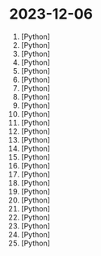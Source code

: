 # 2023-12-06

1. [](https://github.comundefined "Wechat robot based on ChatGPT, which using OpenAI api and itchat library. 使用大模型搭建微信聊天机器人，基于 GPT3.5/GPT4.0/Claude/文心一言/讯飞星火/LinkAI，支持个人微信、公众号、企业微信、飞书部署，能处理文本、语音和图片，访问操作系统和互联网，支持基于知识库定制专属机器人。") [Python]
2. [](https://github.comundefined "完全开源，基于 Requests 模块实现：TikTok 主页/视频/图集/原声；抖音主页/视频/图集/收藏/直播/原声/合集/评论/账号/搜索/热榜数据采集工具") [Python]
3. [](https://github.comundefined "《动手学深度学习》：面向中文读者、能运行、可讨论。中英文版被70多个国家的500多所大学用于教学。") [Python]
4. [](https://github.comundefined "Chinese version of CLIP which achieves Chinese cross-modal retrieval and representation generation.") [Python]
5. [](https://github.comundefined "Fengshenbang-LM(封神榜大模型)是IDEA研究院认知计算与自然语言研究中心主导的大模型开源体系，成为中文AIGC和认知智能的基础设施。") [Python]
6. [](https://github.comundefined "🚀 一键部署！真正的 AI 聊天机器人！支持ChatGPT、文心一言、讯飞星火、Bing、Bard、ChatGLM、POE，多账号，人设调教，虚拟女仆、图片渲染、语音发送 | 支持 QQ、Telegram、Discord、微信 等平台") [Python]
7. [](https://github.comundefined "text2vec, text to vector. 文本向量表征工具，把文本转化为向量矩阵，实现了Word2Vec、RankBM25、Sentence-BERT、CoSENT等文本表征、文本相似度计算模型，开箱即用。") [Python]
8. [](https://github.comundefined "🚀「Douyin_TikTok_Download_API」是一个开箱即用的高性能异步抖音、快手、TikTok、Bilibili数据爬取工具，支持API调用，在线批量解析及下载。") [Python]
9. [](https://github.comundefined "pycorrector is a toolkit for text error correction. 文本纠错，实现了Kenlm，T5，MacBERT，ChatGLM3，LLaMA等模型应用在纠错场景，开箱即用。") [Python]
10. [](https://github.comundefined "⚡️ Android reverse engineering & automation framework | 史上最强安卓抓包/逆向/HOOK & 云手机/远程桌面/自动化辅助框架，你的工作从未如此简单快捷。") [Python]
11. [](https://github.comundefined "Galgame翻译工具，支持剪贴板、OCR、HOOK，支持40余种翻译引擎。Galgame translate tool , support clipboard / OCR/ HOOK, support 40+ translate engines.") [Python]
12. [](https://github.comundefined "中文 NLP 预处理、解析工具包，准确、高效、易用 A Chinese NLP Preprocessing & Parsing Package www.jionlp.com") [Python]
13. [](https://github.comundefined "【deepin源移植】Debian/Ubuntu上最快的QQ/微信安装方式") [Python]
14. [](https://github.comundefined "PyQt Examples（PyQt各种测试和例子） PyQt4 PyQt5") [Python]
15. [](https://github.comundefined "高清仪表盘图标（1024x1024 分辨率）") [Python]
16. [](https://github.comundefined "超星学习通答题姬（视频文档观看、模拟答题，无需浏览器、无需油猴，容器/host 运行ok！") [Python]
17. [](https://github.comundefined "A proxy tool to bypass GFW.") [Python]
18. [](https://github.comundefined "一个自动化完成小米社区任务的脚本") [Python]
19. [](https://github.comundefined "香色闺阁+阅读3.0书源+源阅读+爱阅书香+读不舍手-自动更新书源") [Python]
20. [](https://github.comundefined "中文自然语言处理数据集，平时做做实验的材料。欢迎补充提交合并。") [Python]
21. [](https://github.comundefined "Book_4_《矩阵力量》 | 鸢尾花书：从加减乘除到机器学习；上架！") [Python]
22. [](https://github.comundefined "微信机器人，接入 ChatGPT、ChatGLM、讯飞星火、Tigerbot；成语接龙、天气预报、新闻摘要。") [Python]
23. [](https://github.comundefined "分享 GitHub 上有趣、入门级的开源项目。Share interesting, entry-level open source projects on GitHub.") [Python]
24. [](https://github.comundefined "python opencv 车牌识别 PlateRecogntion") [Python]
25. [](https://github.comundefined "🚩 自动更新域名解析到本机IP(支持dnspod,阿里DNS,CloudFlare,华为云,DNSCOM...)") [Python]

